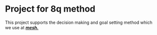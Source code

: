 # Project for 8q method

This project supports the decision making and goal setting method which we use at ___[mesh.](https://growmesh.io)___
